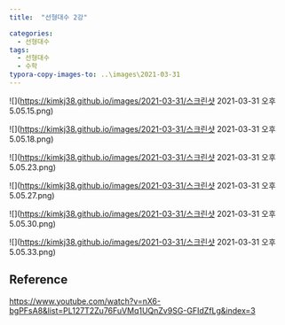 ```yaml
---
title:  "선형대수 2강"

categories:
  - 선형대수
tags:
  - 선형대수
  - 수학
typora-copy-images-to: ..\images\2021-03-31
---
```


![](https://kimkj38.github.io/images/2021-03-31/스크린샷 2021-03-31 오후 5.05.15.png)

![](https://kimkj38.github.io/images/2021-03-31/스크린샷 2021-03-31 오후 5.05.18.png)

![](https://kimkj38.github.io/images/2021-03-31/스크린샷 2021-03-31 오후 5.05.23.png)

![](https://kimkj38.github.io/images/2021-03-31/스크린샷 2021-03-31 오후 5.05.27.png)

![](https://kimkj38.github.io/images/2021-03-31/스크린샷 2021-03-31 오후 5.05.30.png)

![](https://kimkj38.github.io/images/2021-03-31/스크린샷 2021-03-31 오후 5.05.33.png)

## Reference
<https://www.youtube.com/watch?v=nX6-bgPFsA8&list=PL127T2Zu76FuVMq1UQnZv9SG-GFIdZfLg&index=3>
